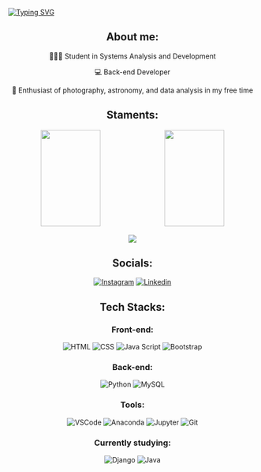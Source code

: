 [![Typing SVG](https://readme-typing-svg.herokuapp.com/?color=1a472a&size=35&center=true&vCenter=true&width=1000&lines=Hello!!+Welcome+to+my+github+:%29)](https://git.io/typing-svg)


<div align="center">
<h2> About me: </h2>

<p> 👨🏾‍🎓 Student in Systems Analysis and Development </p>
<p> 💻 Back-end Developer </p>
<p> 📡 Enthusiast of photography, astronomy, and data analysis in my free time </p>

</div>


<div align="center">
<h2> Staments: </h2>

<div align="center">
 <img width="49%" height="195px" src="https://github-readme-stats.vercel.app/api?username=Gabriiel-Barbosa&theme=react&hide_border=false&include_all_commits=true&count_private=false" />
 <img width="49%" height="195px" src="https://github-readme-stats.vercel.app/api/top-langs/?username=Gabriiel-Barbosa&theme=react&hide_border=false&include_all_commits=true&count_private=false&layout=compact" />
</div>

![](https://github-readme-streak-stats.herokuapp.com/?user=Gabriiel-Barbosa&theme=react&hide_border=false&layout=compact)

</div>


<div align="center">

<h2> Socials: </h2>

[![Instagram](/img/instagram.svg)](https://www.instagram.com/gabriell_b_j/)
[![Linkedin](/img/linkedin.svg)](https://www.linkedin.com/in/gabriel-barbosa-j/)

</div>




<div align="center">

<h2> Tech Stacks: </h2>

<h3> Front-end: </h3>

![HTML](/img/html.svg)
![CSS](/img/css.svg)
![Java Script](/img/js.svg)
![Bootstrap](/img/bootstrap.svg)
<h3> Back-end: </h3>

![Python](/img/python.svg)
![MySQL](/img/mysql.svg)

<h3> Tools: </h3>

![VSCode](/img/vscode.svg)
![Anaconda](/img/anacoda.svg)
![Jupyter](/img/jupyter.svg)
![Git](/img/git.svg)

<h3> Currently studying: </h3>

![Django](/img/django.svg)
![Java](/img/java.svg)


</div>
